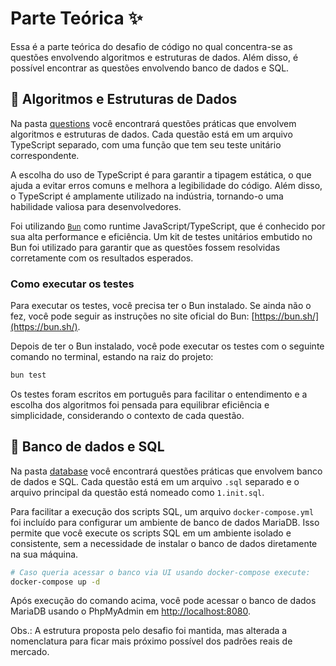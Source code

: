 # Parte Teórica ✨

Essa é a parte teórica do desafio de código no qual concentra-se as questões envolvendo algoritmos e estruturas de dados. Além disso, é possível encontrar as questões envolvendo banco de dados e SQL.

## 🧮 Algoritmos e Estruturas de Dados

Na pasta [questions](./questions) você encontrará questões práticas que envolvem algoritmos e estruturas de dados. Cada questão está em um arquivo TypeScript separado, com uma função que tem seu teste unitário correspondente.

A escolha do uso de TypeScript é para garantir a tipagem estática, o que ajuda a evitar erros comuns e melhora a legibilidade do código. Além disso, o TypeScript é amplamente utilizado na indústria, tornando-o uma habilidade valiosa para desenvolvedores.

Foi utilizando [`Bun`](https://bun.sh/) como runtime JavaScript/TypeScript, que é conhecido por sua alta performance e eficiência. Um kit de testes unitários embutido no Bun foi utilizado para garantir que as questões fossem resolvidas corretamente com os resultados esperados.

### Como executar os testes 

Para executar os testes, você precisa ter o Bun instalado. Se ainda não o fez, você pode seguir as instruções no site oficial do Bun: [https://bun.sh/](https://bun.sh/).

Depois de ter o Bun instalado, você pode executar os testes com o seguinte comando no terminal, estando na raiz do projeto:

```bash
bun test
```

Os testes foram escritos em português para facilitar o entendimento e a escolha dos algoritmos foi pensada para equilibrar eficiência e simplicidade, considerando o contexto de cada questão.

## 🎲 Banco de dados e SQL

Na pasta [database](./database) você encontrará questões práticas que envolvem banco de dados e SQL. Cada questão está em um arquivo `.sql` separado e o arquivo principal da questão está nomeado como `1.init.sql`.

Para facilitar a execução dos scripts SQL, um arquivo `docker-compose.yml` foi incluído para configurar um ambiente de banco de dados MariaDB. Isso permite que você execute os scripts SQL em um ambiente isolado e consistente, sem a necessidade de instalar o banco de dados diretamente na sua máquina.

```bash
# Caso queria acessar o banco via UI usando docker-compose execute:
docker-compose up -d
```

Após execução do comando acima, você pode acessar o banco de dados MariaDB usando o PhpMyAdmin em [http://localhost:8080](http://localhost:8080).

Obs.: A estrutura proposta pelo desafio foi mantida, mas alterada a nomenclatura para ficar mais próximo possível dos padrões reais de mercado.